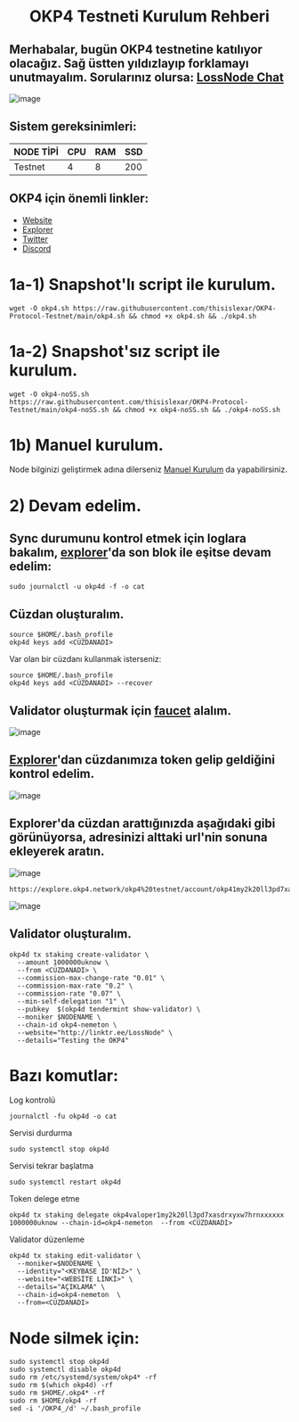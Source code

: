 <h1 align="center">OKP4 Testneti Kurulum Rehberi

## Merhabalar, bugün OKP4 testnetine katılıyor olacağız. Sağ üstten yıldızlayıp forklamayı unutmayalım. Sorularınız olursa: [LossNode Chat](https://t.me/LossNode)

![image](https://user-images.githubusercontent.com/101462877/196537883-d142a287-c206-46d3-8ffa-8fb766414ddb.png)

## Sistem gereksinimleri:
NODE TİPİ | CPU     | RAM      | SSD     |
| ------------- | ------------- | ------------- | -------- |
| Testnet | 4          | 8         | 200  |

## OKP4 için önemli linkler:
- [Website](https://okp4.network/)
- [Explorer](https://explore.okp4.network/okp4%20testnet/)
- [Twitter](https://twitter.com/OKP4_Protocol/)
- [Discord](https://discord.gg/wPtHgWeRUv)

# 1a-1) Snapshot'lı script ile kurulum.

```
wget -O okp4.sh https://raw.githubusercontent.com/thisislexar/OKP4-Protocol-Testnet/main/okp4.sh && chmod +x okp4.sh && ./okp4.sh
```

# 1a-2) Snapshot'sız script ile kurulum.

```
wget -O okp4-noSS.sh https://raw.githubusercontent.com/thisislexar/OKP4-Protocol-Testnet/main/okp4-noSS.sh && chmod +x okp4-noSS.sh && ./okp4-noSS.sh
```

# 1b) Manuel kurulum.

Node bilginizi geliştirmek adına dilerseniz [Manuel Kurulum](https://github.com/thisislexar/OKP4-Protocol-Testnet/blob/main/okp4_manual.md) da yapabilirsiniz.


# 2) Devam edelim. 

## Sync durumunu kontrol etmek için loglara bakalım, [explorer](https://explore.okp4.network/okp4%20testnet/)'da son blok ile eşitse devam edelim:

```
sudo journalctl -u okp4d -f -o cat
``` 

## Cüzdan oluşturalım.
```
source $HOME/.bash_profile
okp4d keys add <CÜZDANADI>
``` 
Var olan bir cüzdanı kullanmak isterseniz:

```
source $HOME/.bash_profile
okp4d keys add <CÜZDANADI> --recover
``` 

## Validator oluşturmak için [faucet](https://faucet.okp4.network/) alalım.

![image](https://user-images.githubusercontent.com/101462877/196545209-a66c229d-c28e-46c6-8184-c7786bc8432e.png)


## [Explorer](https://explore.okp4.network/okp4%20testnet/)'dan cüzdanımıza token gelip geldiğini kontrol edelim.

![image](https://user-images.githubusercontent.com/101462877/196545734-076fd76e-5cb3-4fc9-8799-488e7cf1999e.png)

## Explorer'da cüzdan arattığınızda  aşağıdaki gibi görünüyorsa, adresinizi alttaki url'nin sonuna ekleyerek aratın.


![image](https://user-images.githubusercontent.com/101462877/196958202-44c9f352-ab5f-444f-acdd-7af5dcb8c382.png)

```
https://explore.okp4.network/okp4%20testnet/account/okp41my2k20ll3pd7xasdrxyxxxxxxxxxx
```

![image](https://user-images.githubusercontent.com/101462877/196958431-092fa974-78a1-4ca9-8b3f-258cc9719588.png)



## Validator oluşturalım.


```
okp4d tx staking create-validator \
  --amount 1000000uknow \
  --from <CÜZDANADI> \
  --commission-max-change-rate "0.01" \
  --commission-max-rate "0.2" \
  --commission-rate "0.07" \
  --min-self-delegation "1" \
  --pubkey  $(okp4d tendermint show-validator) \
  --moniker $NODENAME \
  --chain-id okp4-nemeton \
  --website="http://linktr.ee/LossNode" \
  --details="Testing the OKP4"
```


# Bazı komutlar:

Log kontrolü

```
journalctl -fu okp4d -o cat
```


Servisi durdurma

```
sudo systemctl stop okp4d
```

Servisi tekrar başlatma

```
sudo systemctl restart okp4d
```

Token delege etme

```
okp4d tx staking delegate okp4valoper1my2k20ll3pd7xasdrxyxw7hrnxxxxxx 1000000uknow --chain-id=okp4-nemeton  --from <CÜZDANADI>
```

Validator düzenleme

```
okp4d tx staking edit-validator \
  --moniker=$NODENAME \
  --identity="<KEYBASE ID'NİZ>" \
  --website="<WEBSİTE LİNKİ>" \
  --details="AÇIKLAMA" \
  --chain-id=okp4-nemeton  \
  --from=<CÜZDANADI>
``` 


# Node silmek için:

```
sudo systemctl stop okp4d
sudo systemctl disable okp4d
sudo rm /etc/systemd/system/okp4* -rf
sudo rm $(which okp4d) -rf
sudo rm $HOME/.okp4* -rf
sudo rm $HOME/okp4 -rf
sed -i '/OKP4_/d' ~/.bash_profile
``` 
